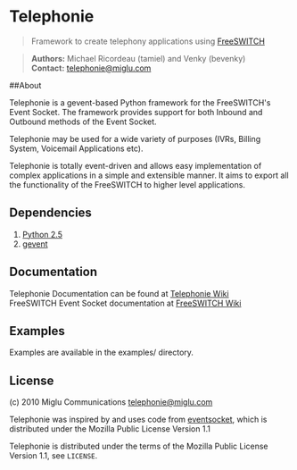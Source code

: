 # Telephonie

> Framework to create telephony applications using [FreeSWITCH](http://www.freeswitch.org)

>**Authors:** Michael Ricordeau (tamiel) and Venky (bevenky)  
>**Contact:** <telephonie@miglu.com>    


##About

Telephonie is a gevent-based Python framework for the FreeSWITCH's Event Socket.
The framework provides support for both Inbound and Outbound methods of the Event Socket.

Telephonie may be used for a wide variety of purposes (IVRs, Billing System, Voicemail Applications etc).

Telephonie is totally event-driven and allows easy implementation of complex applications in a simple and extensible manner.
It aims to export all the functionality of the FreeSWITCH to higher level applications.


## Dependencies

1. [Python 2.5](http://www.python.org)  
2. [gevent](http://www.gevent.org)


## Documentation

Telephonie Documentation can be found at [Telephonie Wiki](https://github.com/miglu/Telephonie/wiki)  
FreeSWITCH Event Socket documentation at [FreeSWITCH Wiki](http://wiki.freeswitch.org/wiki/Event_Socket)


## Examples

Examples are available in the examples/ directory.


## License

(c) 2010 Miglu Communications <telephonie@miglu.com>

Telephonie was inspired by and uses code from [eventsocket](https://github.com/fiorix/eventsocket), which is distributed
under the Mozilla Public License Version 1.1

Telephonie is distributed under the terms of the Mozilla Public License Version 1.1, see `LICENSE`.
